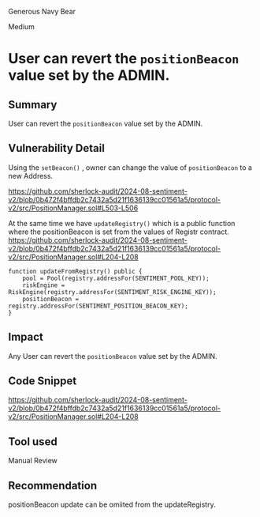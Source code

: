 Generous Navy Bear

Medium

# User can revert the `positionBeacon`  value set by  the ADMIN.

## Summary
User can revert the `positionBeacon`  value set by  the ADMIN.

## Vulnerability Detail
Using  the `setBeacon()` , owner can change the value of `positionBeacon` to a  new Address.

https://github.com/sherlock-audit/2024-08-sentiment-v2/blob/0b472f4bffdb2c7432a5d21f1636139cc01561a5/protocol-v2/src/PositionManager.sol#L503-L506

At the same time we have `updateRegistry()` which is a public function where the positionBeacon is set from the values of Registr contract.
https://github.com/sherlock-audit/2024-08-sentiment-v2/blob/0b472f4bffdb2c7432a5d21f1636139cc01561a5/protocol-v2/src/PositionManager.sol#L204-L208

    function updateFromRegistry() public {
        pool = Pool(registry.addressFor(SENTIMENT_POOL_KEY));
        riskEngine = RiskEngine(registry.addressFor(SENTIMENT_RISK_ENGINE_KEY));
        positionBeacon = registry.addressFor(SENTIMENT_POSITION_BEACON_KEY);
    }
## Impact
Any User can revert the `positionBeacon`  value set by  the ADMIN.

## Code Snippet
https://github.com/sherlock-audit/2024-08-sentiment-v2/blob/0b472f4bffdb2c7432a5d21f1636139cc01561a5/protocol-v2/src/PositionManager.sol#L204-L208

## Tool used

Manual Review

## Recommendation

positionBeacon update can be omiited from the updateRegistry.